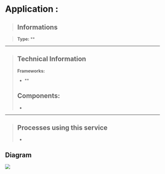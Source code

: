 # Application :

> ## Informations

>
>
> **Type:** **  
---


> ## Technical Information
>
> **Frameworks:**  
> - **  
>
> **Components:**  
> -   
> - 
>
---

> ## Processes using this service
> * 

## Diagram
![](.assets/diagram.png)